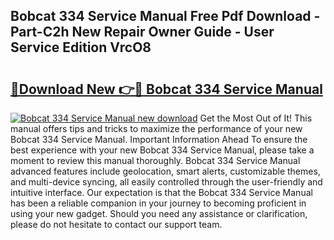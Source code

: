 ## Bobcat 334 Service Manual Free Pdf Download - Part-C2h New Repair Owner Guide - User Service Edition VrcO8

# <h2><a href="http://bc34988.oget.top/?id=Bobcat+334+Service+Manual">🔗Download New 👉🔴 Bobcat 334 Service Manual</a></h2>

[![Bobcat 334 Service Manual new download](https://i.imgur.com/5g1atiW.png)](http://bc34988.oget.top/?id=Bobcat+334+Service+Manual)
Get the Most Out of It! This manual offers tips and tricks to maximize the performance of your new Bobcat 334 Service Manual. Important Information Ahead To ensure the best experience with your new Bobcat 334 Service Manual, please take a moment to review this manual thoroughly. Bobcat 334 Service Manual advanced features include geolocation, smart alerts, customizable themes, and multi-device syncing, all easily controlled through the user-friendly and intuitive interface. Our expectation is that the Bobcat 334 Service Manual has been a reliable companion in your journey to becoming proficient in using your new gadget. Should you need any assistance or clarification, please do not hesitate to contact our support team.
